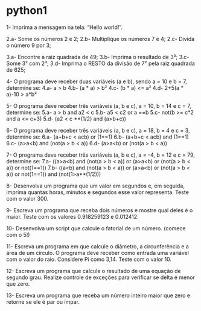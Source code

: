 # python1

1- Imprima a mensagem na tela: “Hello world!”.

2.a- Some os números 2 e 2;
2.b- Multiplique os números 7 e 4; 2.c- Divida o número 9 por 3;

3.a- Encontre a raiz quadrada de 49; 3.b- Imprima o resultado de 3³; 3.c- Some 3² com 2³; 3.d- Imprima o RESTO da divisão de 7² pela raiz quadrada de 625;

4- O programa deve receber duas variáveis (a e b), sendo a = 10 e b = 7, determine se:
4.a- a > b 4.b- (a * a) > b² 4.c- (b * a) <= a² 4.d- 2+5(a * a)-10 > a*b²

5- O programa deve receber três variáveis (a, b e c), a = 10, b = 14 e c = 7, determine se:
5.a- a > b and a2 < c 5.b- a5 < c2 or a ==b 5.c- not(b >= c*2 and a <= c+3) 5.d- (a2 < c **(1/2) and (a>b+c))

6- O programa deve receber três variáveis (a, b e c), a = 18, b = 4 e c = 3, determine se:
6.a- (a+b+c < acb) or (1==1) 6.b- (a+b+c < acb) and (1==1) 6.c- (a>a<b) and (not(a > b < a)) 6.d- (a>a<b) or (not(a > b < a))

7- O programa deve receber três variáveis (a, b e c), a = -4, b = 12 e c = 79, determine se:
7.a- ((a>a<b) and (not(a > b < a)) or (a>a<b) or (not(a > b < a)) or not(1==1)) 7.b- ((a<b) and (not(a > b < a)) or (a>a<b) or (not(a > b < a)) or not(1==1)) and (not(1>a**(1/2)))

8- Desenvolva um programa que um valor em segundos e, em seguida, imprima quantas horas, minutos e segundos esse valor representa. Teste com o valor 300.

9- Escreva um programa que receba dois números e mostre qual deles é o maior. Teste com os valores 0.918259123 e 0.012412.

10- Desenvolva um script que calcule o fatorial de um número. (comece com o 5!)

11- Escreva um programa em que calcule o diâmetro, a circunferência e a área de um círculo. O programa deve receber como entrada uma variável com o valor do raio. Considere Pi como 3,14. Teste com o valor 10.

12- Escreva um programa que calcule o resultado de uma equação de segundo grau. Realize controle de exceções para verificar se delta é menor que zero.

13- Escreva um programa que receba um número inteiro maior que zero e retorne se ele é par ou ímpar.
